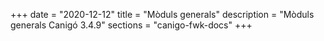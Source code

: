 +++
date        = "2020-12-12"
title       = "Mòduls generals"
description = "Mòduls generals Canigó 3.4.9"
sections    = "canigo-fwk-docs"
+++